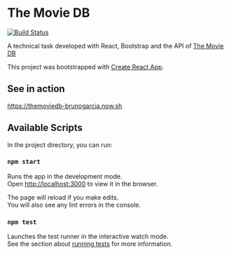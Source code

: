 # The Movie DB

[![Build Status](https://travis-ci.org/brunogarcia/themoviedb.svg?branch=master)](https://travis-ci.org/brunogarcia/themoviedb)

A technical task developed with React, Bootstrap and the API of [The Movie DB](https://www.themoviedb.org/documentation/api)

This project was bootstrapped with [Create React App](https://github.com/facebookincubator/create-react-app).

## See in action

https://themoviedb-brunogarcia.now.sh

## Available Scripts

In the project directory, you can run:

### `npm start`

Runs the app in the development mode.<br>
Open [http://localhost:3000](http://localhost:3000) to view it in the browser.

The page will reload if you make edits.<br>
You will also see any lint errors in the console.

### `npm test`

Launches the test runner in the interactive watch mode.<br>
See the section about [running tests](#running-tests) for more information.
